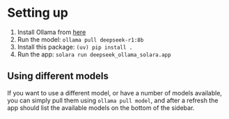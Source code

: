 # Setting up

1. Install Ollama from [here](https://ollama.com/download)
2. Run the model: `ollama pull deepseek-r1:8b`
3. Install this package: `(uv) pip install .`
4. Run the app: `solara run deepseek_ollama_solara.app`


## Using different models

If you want to use a different model, or have a number of models available, you can simply pull them using `ollama pull model`, and after a refresh the app should list the available models on the bottom of the sidebar.